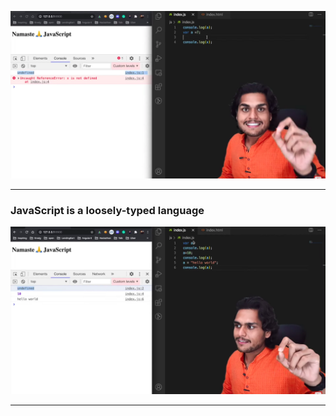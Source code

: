 ![alt text](image.png)

-----------------------

### JavaScript is a loosely-typed language

![alt text](image-1.png)

------------------------

